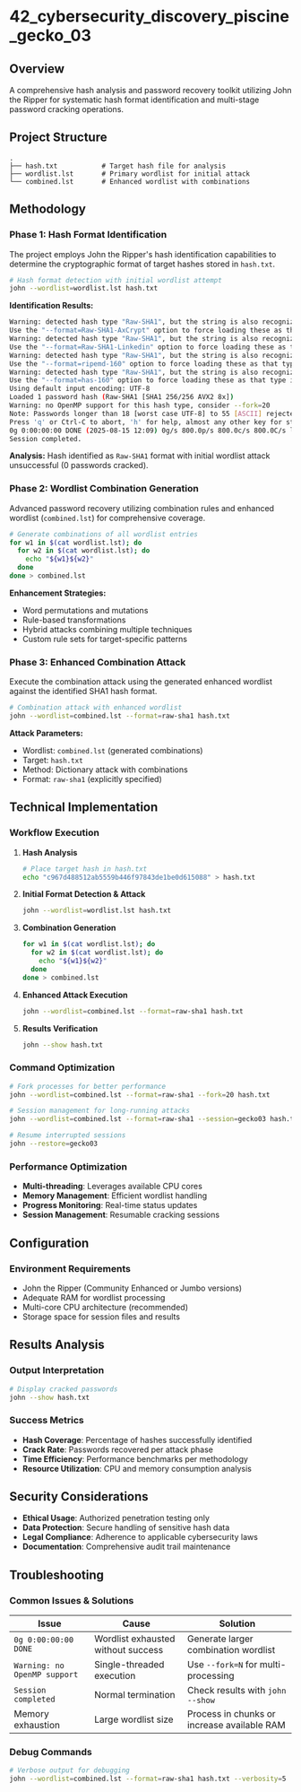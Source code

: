 # 42_cybersecurity_discovery_piscine_gecko_03

## Overview

A comprehensive hash analysis and password recovery toolkit utilizing John the Ripper for systematic hash format identification and multi-stage password cracking operations.

## Project Structure

```
.
├── hash.txt           # Target hash file for analysis
├── wordlist.lst       # Primary wordlist for initial attack
└── combined.lst       # Enhanced wordlist with combinations 
```

## Methodology

### Phase 1: Hash Format Identification

The project employs John the Ripper's hash identification capabilities to determine the cryptographic format of target hashes stored in `hash.txt`.

```bash
# Hash format detection with initial wordlist attempt
john --wordlist=wordlist.lst hash.txt
```

**Identification Results:**

```bash
Warning: detected hash type "Raw-SHA1", but the string is also recognized as "Raw-SHA1-AxCrypt"
Use the "--format=Raw-SHA1-AxCrypt" option to force loading these as that type instead
Warning: detected hash type "Raw-SHA1", but the string is also recognized as "Raw-SHA1-Linkedin"
Use the "--format=Raw-SHA1-Linkedin" option to force loading these as that type instead
Warning: detected hash type "Raw-SHA1", but the string is also recognized as "ripemd-160"
Use the "--format=ripemd-160" option to force loading these as that type instead
Warning: detected hash type "Raw-SHA1", but the string is also recognized as "has-160"
Use the "--format=has-160" option to force loading these as that type instead
Using default input encoding: UTF-8
Loaded 1 password hash (Raw-SHA1 [SHA1 256/256 AVX2 8x])
Warning: no OpenMP support for this hash type, consider --fork=20
Note: Passwords longer than 18 [worst case UTF-8] to 55 [ASCII] rejected
Press 'q' or Ctrl-C to abort, 'h' for help, almost any other key for status
0g 0:00:00:00 DONE (2025-08-15 12:09) 0g/s 800.0p/s 800.0c/s 800.0C/s liam..hacking
Session completed.
```

**Analysis:** Hash identified as `Raw-SHA1` format with initial wordlist attack unsuccessful (0 passwords cracked).

### Phase 2: Wordlist Combination Generation

Advanced password recovery utilizing combination rules and enhanced wordlist (`combined.lst`) for comprehensive coverage.

```bash
# Generate combinations of all wordlist entries
for w1 in $(cat wordlist.lst); do
  for w2 in $(cat wordlist.lst); do
    echo "${w1}${w2}"
  done
done > combined.lst
```

**Enhancement Strategies:**

- Word permutations and mutations
- Rule-based transformations
- Hybrid attacks combining multiple techniques
- Custom rule sets for target-specific patterns

### Phase 3: Enhanced Combination Attack

Execute the combination attack using the generated enhanced wordlist against the identified SHA1 hash format.

```bash
# Combination attack with enhanced wordlist
john --wordlist=combined.lst --format=raw-sha1 hash.txt
```

**Attack Parameters:**

- Wordlist: `combined.lst` (generated combinations)
- Target: `hash.txt`
- Method: Dictionary attack with combinations
- Format: `raw-sha1` (explicitly specified)

## Technical Implementation

### Workflow Execution

1. **Hash Analysis**

   ```bash
   # Place target hash in hash.txt
   echo "c967d488512ab5559b446f97843de1be0d615088" > hash.txt
   ```

2. **Initial Format Detection & Attack**

   ```bash
   john --wordlist=wordlist.lst hash.txt
   ```

3. **Combination Generation**

   ```bash
   for w1 in $(cat wordlist.lst); do
     for w2 in $(cat wordlist.lst); do
       echo "${w1}${w2}"
     done
   done > combined.lst
   ```

4. **Enhanced Attack Execution**

   ```bash
   john --wordlist=combined.lst --format=raw-sha1 hash.txt
   ```

5. **Results Verification**

   ```bash
   john --show hash.txt
   ```

### Command Optimization

```bash
# Fork processes for better performance
john --wordlist=combined.lst --format=raw-sha1 --fork=20 hash.txt

# Session management for long-running attacks
john --wordlist=combined.lst --format=raw-sha1 --session=gecko03 hash.txt

# Resume interrupted sessions
john --restore=gecko03
```

### Performance Optimization

- **Multi-threading**: Leverages available CPU cores
- **Memory Management**: Efficient wordlist handling
- **Progress Monitoring**: Real-time status updates
- **Session Management**: Resumable cracking sessions

## Configuration

### Environment Requirements

- John the Ripper (Community Enhanced or Jumbo versions)
- Adequate RAM for wordlist processing
- Multi-core CPU architecture (recommended)
- Storage space for session files and results

## Results Analysis

### Output Interpretation

```bash
# Display cracked passwords
john --show hash.txt
```

### Success Metrics

- **Hash Coverage**: Percentage of hashes successfully identified
- **Crack Rate**: Passwords recovered per attack phase
- **Time Efficiency**: Performance benchmarks per methodology
- **Resource Utilization**: CPU and memory consumption analysis

## Security Considerations

- **Ethical Usage**: Authorized penetration testing only
- **Data Protection**: Secure handling of sensitive hash data
- **Legal Compliance**: Adherence to applicable cybersecurity laws
- **Documentation**: Comprehensive audit trail maintenance

## Troubleshooting

### Common Issues & Solutions

| Issue | Cause | Solution |
|-------|-------|----------|
| `0g 0:00:00:00 DONE` | Wordlist exhausted without success | Generate larger combination wordlist |
| `Warning: no OpenMP support` | Single-threaded execution | Use `--fork=N` for multi-processing |
| `Session completed` | Normal termination | Check results with `john --show` |
| Memory exhaustion | Large wordlist size | Process in chunks or increase available RAM |

### Debug Commands

```bash
# Verbose output for debugging
john --wordlist=combined.lst --format=raw-sha1 hash.txt --verbosity=5
```

